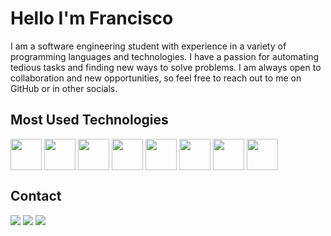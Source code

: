 <h1>Hello I'm Francisco</h1>

<div style="">
  <p>I am a software engineering student with experience in a variety of programming languages and technologies. I have a passion for automating tedious tasks and finding new ways to solve problems. I am always open to collaboration and new opportunities, so feel free to reach out to me on GitHub or in other socials.</p>
</div>

<h2> Most Used Technologies </h2>
<div style="display: inline_block"> 
  <img align="center" width="50px" height="50px" src="https://cdn.jsdelivr.net/gh/devicons/devicon/icons/python/python-original.svg" />
  <img align="center" width="50px" height="50px" src="https://cdn.jsdelivr.net/gh/devicons/devicon/icons/c/c-original.svg" />
  <img align="center" width="50px" height="50px"width="50px" height="50px" src="https://cdn.jsdelivr.net/gh/devicons/devicon/icons/cplusplus/cplusplus-original.svg" />
  <img align="center" width="50px" height="50px" src="https://cdn.jsdelivr.net/gh/devicons/devicon/icons/csharp/csharp-original.svg" />
  <img align="center" width="50px" height="50px" src="https://cdn.jsdelivr.net/gh/devicons/devicon/icons/dotnetcore/dotnetcore-original.svg" />
  <img align="center" width="50px" height="50px" src="https://cdn.jsdelivr.net/gh/devicons/devicon/icons/html5/html5-original.svg" />
  <img align="center" width="50px" height="50px" src="https://cdn.jsdelivr.net/gh/devicons/devicon/icons/css3/css3-original.svg" />
  <img align="center" width="50px" height="50px" src="https://cdn.jsdelivr.net/gh/devicons/devicon/icons/matlab/matlab-original.svg" />
</div>

<h2> Contact </h2>
<div> 
  <a href="mailto: franciscodnconceicao@gmail.com" target="_blank" ><img src="https://img.shields.io/badge/Gmail-D14836?style=for-the-badge&logo=gmail&logoColor=white" /></a>
  <a href="https://github.com/FranciscoDNConceicao" target="_blank" ><img src="https://img.shields.io/badge/GitHub-100000?style=for-the-badge&logo=github&logoColor=white" /></a>
  <a href="https://www.linkedin.com/in/francisco-concei%C3%A7%C3%A3o-a63562198/" target="_blank" ><img src="https://img.shields.io/badge/LinkedIn-0077B5?style=for-the-badge&logo=linkedin&logoColor=white"/></a>
</div>  

